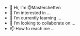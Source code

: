 - 👋 Hi, I’m @Mastercheftvn
- 👀 I’m interested in ...
- 🌱 I’m currently learning ...
- 💞️ I’m looking to collaborate on ...
- 📫 How to reach me ...

<!---
Mastercheftvn/Mastercheftvn is a ✨ special ✨ repository because its `README.md` (this file) appears on your GitHub profile.
You can click the Preview link to take a look at your changes.
--->

